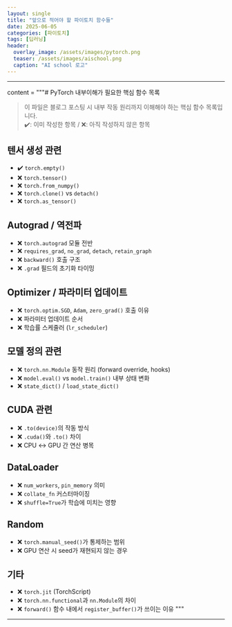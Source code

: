 ```yaml
---
layout: single
title: "앞으로 적어야 할 파이토치 함수들"
date: 2025-06-05
categories: [파이토치]
tags: [딥러닝]
header:
  overlay_image: /assets/images/pytorch.png
  teaser: /assets/images/aischool.png
  caption: "AI school 로고"
---
```


<style>
/* ─── 썸네일 크기 조절 ───────────────────────────── */
.page__hero--overlay {
  height: 200px !important;           /* 원하는 높이(px)로 조절 */
  background-size: contain !important;/* 이미지 비율 유지하면서 축소 */
  background-position: center center;
}
</style>

---

content = """# PyTorch 내부이해가 필요한 핵심 함수 목록

> 이 파일은 블로그 포스팅 시 내부 작동 원리까지 이해해야 하는 핵심 함수 목록입니다.  
> ✔️: 이미 작성한 항목 / ❌: 아직 작성하지 않은 항목

## 텐서 생성 관련

- ✔️ `torch.empty()`
- ❌ `torch.tensor()`
- ❌ `torch.from_numpy()`
- ❌ `torch.clone()` vs `detach()`
- ❌ `torch.as_tensor()`

## Autograd / 역전파

- ❌ `torch.autograd` 모듈 전반
- ❌ `requires_grad`, `no_grad`, `detach`, `retain_graph`
- ❌ `backward()` 호출 구조
- ❌ `.grad` 필드의 초기화 타이밍

## Optimizer / 파라미터 업데이트

- ❌ `torch.optim.SGD`, `Adam`, `zero_grad()` 호출 이유
- ❌ 파라미터 업데이트 순서
- ❌ 학습률 스케줄러 (`lr_scheduler`)

## 모델 정의 관련

- ❌ `torch.nn.Module` 동작 원리 (forward override, hooks)
- ❌ `model.eval()` vs `model.train()` 내부 상태 변화
- ❌ `state_dict()` / `load_state_dict()`

## CUDA 관련

- ❌ `.to(device)`의 작동 방식
- ❌ `.cuda()`와 `.to()` 차이
- ❌ CPU ↔ GPU 간 연산 병목

## DataLoader

- ❌ `num_workers`, `pin_memory` 의미
- ❌ `collate_fn` 커스터마이징
- ❌ `shuffle=True`가 학습에 미치는 영향

## Random

- ❌ `torch.manual_seed()`가 통제하는 범위
- ❌ GPU 연산 시 seed가 재현되지 않는 경우

## 기타

- ❌ `torch.jit` (TorchScript)
- ❌ `torch.nn.functional`과 `nn.Module`의 차이
- ❌ `forward()` 함수 내에서 `register_buffer()`가 쓰이는 이유
  """

---
